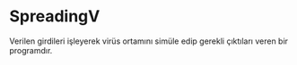 # SpreadingV
Verilen girdileri işleyerek virüs ortamını simüle edip gerekli çıktıları veren bir programdır.
